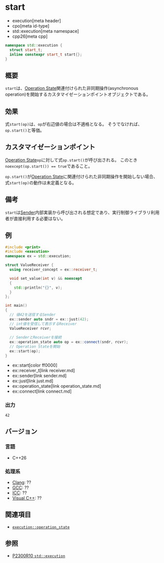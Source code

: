 # start
* execution[meta header]
* cpo[meta id-type]
* std::execution[meta namespace]
* cpp26[meta cpp]

```cpp
namespace std::execution {
  struct start_t;
  inline constexpr start_t start{};
}
```

## 概要
`start`は、[Operation State](operation_state.md)関連付けられた非同期操作(asynchronous operation)を開始するカスタマイゼーションポイントオブジェクトである。


## 効果
式`start(op)`は、`op`が右辺値の場合は不適格となる。
そうでなければ、`op.start()`と等価。


## カスタマイゼーションポイント
[Operation State](operation_state.md)`op`に対して式`op.start()`が呼び出される。
このとき`noexcept(op.start()) == true`であること。

`op.start()`が[Operation State](operation_state.md)に関連付けられた非同期操作を開始しない場合、式`start(op)`の動作は未定義となる。


## 備考
`start`は[Sender](sender.md)内部実装から呼び出される想定であり、実行制御ライブラリ利用者が直接利用する必要はない。


## 例
```cpp
#include <print>
#include <execution>
namespace ex = std::execution;

struct ValueReceiver {
  using receiver_concept = ex::receiver_t;

  void set_value(int v) && noexcept
  {
    std::println("{}", v);
  }
};

int main()
{
  // 値42を送信するSender
  ex::sender auto sndr = ex::just(42);
  // int値を受信して表示するReceiver
  ValueReceiver rcvr;
 
  // SenderとReceiverを接続
  ex::operation_state auto op = ex::connect(sndr, rcvr);
  // Operation Stateを開始
  ex::start(op);
}
```
* ex::start[color ff0000]
* ex::receiver_t[link receiver.md]
* ex::sender[link sender.md]
* ex::just[link just.md]
* ex::operation_state[link operation_state.md]
* ex::connect[link connect.md]

### 出力
```
42
```


## バージョン
### 言語
- C++26

### 処理系
- [Clang](/implementation.md#clang): ??
- [GCC](/implementation.md#gcc): ??
- [ICC](/implementation.md#icc): ??
- [Visual C++](/implementation.md#visual_cpp): ??


## 関連項目
- [`execution::operation_state`](operation_state.md)


## 参照
- [P2300R10 `std::execution`](https://www.open-std.org/jtc1/sc22/wg21/docs/papers/2024/p2300r10.html)
